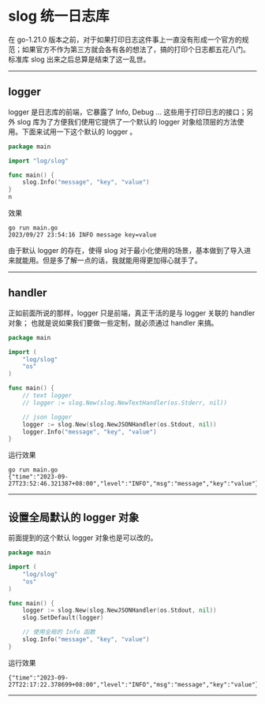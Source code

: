 # slog 统一日志库
在 go-1.21.0 版本之前，对于如果打印日志这件事上一直没有形成一个官方的规范；如果官方不作为第三方就会各有各的想法了，搞的打印个日志都五花八门。 标准库 slog 出来之后总算是结束了这一乱世。

---

## logger
logger 是日志库的前端，它暴露了 Info, Debug ... 这些用于打印日志的接口；另外 slog 库为了方便我们使用它提供了一个默认的 logger 对象给顶层的方法使用。下面来试用一下这个默认的 logger 。
```go
package main

import "log/slog"

func main() {
	slog.Info("message", "key", "value")
}
n
```
效果
```
go run main.go 
2023/09/27 23:54:16 INFO message key=value
```
由于默认 logger 的存在，使得 slog 对于最小化使用的场景，基本做到了导入进来就能用。但是多了解一点的话，我就能用得更加得心就手了。

---

## handler

正如前面所说的那样，logger 只是前端，真正干活的是与 logger 关联的 handler 对象； 也就是说如果我们要做一些定制，就必须通过 handler 来搞。
```go
package main

import (
	"log/slog"
	"os"
)

func main() {
	// text logger 
	// logger := slog.New(slog.NewTextHandler(os.Stderr, nil))

	// json logger
	logger := slog.New(slog.NewJSONHandler(os.Stdout, nil))
	logger.Info("message", "key", "value")
}
```
运行效果
```
go run main.go
{"time":"2023-09-27T23:52:46.321387+08:00","level":"INFO","msg":"message","key":"value"}
```
---

## 设置全局默认的 logger 对象
前面提到的这个默认 logger 对象也是可以改的。
```go
package main

import (
	"log/slog"
	"os"
)

func main() {
	logger := slog.New(slog.NewJSONHandler(os.Stdout, nil))
	slog.SetDefault(logger)

	// 使用全局的 Info 函数
	slog.Info("message", "key", "value")
}

```
运行效果
```
{"time":"2023-09-27T22:17:22.378699+08:00","level":"INFO","msg":"message","key":"value"}
```
---
